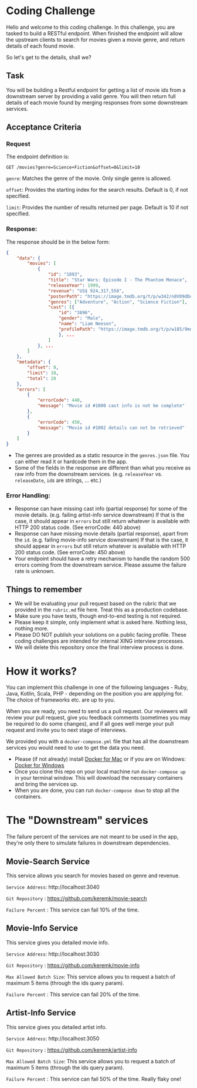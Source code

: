 # Coding Challenge

Hello and welcome to this coding challenge. In this challenge, you are tasked to build a RESTful endpoint. When finished the endpoint will allow the upstream clients to search for movies given a movie genre, and return details of each found movie.

So let's get to the details, shall we?

## Task
You will be building a Restful endpoint for getting a list of movie ids from a downstream server by providing a valid genre. You will then return full details of each movie found by merging responses from some downstream services.

## Acceptance Criteria

### Request
The endpoint definition is:

    GET /movies?genre=Science+Fiction&offset=0&limit=10

`genre`: Matches the genre of the movie. Only single genre is allowed.

`offset`: Provides the starting index for the search results. Default is 0, if not specified.

`limit`: Provides the number of results returned per page. Default is 10 if not specified.

### Response:

The response should be in the below form:

``` json
{
    "data": {
        "movies": [
            {
                "id": "1893",
                "title": "Star Wars: Episode I - The Phantom Menace",
                "releaseYear": 1999,
                "revenue": "US$ 924,317,558",
                "posterPath": "https://image.tmdb.org/t/p/w342/n8V09dDc02KsSN6Q4hC2BX6hN8X.jpg",
                "genres": ["Adventure", "Action", "Science Fiction"],
                "cast": [{
                    "id": "3896",
                    "gender": "Male",
                    "name": "Liam Neeson",
                    "profilePath": "https://image.tmdb.org/t/p/w185/9mdAohLsDu36WaXV2N3SQ388bvz.jpg" 
                    }, ...
                ]
            }, ...
        ]
    },
    "metadata": {
        "offset": 0,
        "limit": 10,
        "total": 20
    },
    "errors": [
        { 
            "errorCode": 440, 
            "message": "Movie id #1000 cast info is not be complete"
        },
        { 
            "errorCode": 450, 
            "message": "Movie id #1002 details can not be retrieved"
        }
    ]
}
```
* The genres are provided as a static resource in the `genres.json` file. You can either read it or hardcode them in the app.
* Some of the fields in the response are different than what you receive as raw info from the downstream services. (e.g. `releaseYear` vs. `releaseDate`, `id`s are strings, ... etc.)

### Error Handling:

* Response can have missing cast info (partial response) for some of the movie details. (e.g. failing artist-info service downstream) If that is the case, it should appear in `errors` but still return whatever is available with HTTP 200 status code. (See errorCode: 440 above)
* Response can have missing movie details (partial response), apart from the `id`. (e.g. failing movie-info service downstream) If that is the case, it should appear in `errors` but still return whatever is available with HTTP 200 status code. (See errorCode: 450 above)
* Your endpoint should have a retry mechanism to handle the random 500 errors coming from the downstream service. Please assume the failure rate is unknown.

## Things to remember

* We will be evaluating your pull request based on the rubric that we provided in the `rubric.md` file here. Treat this as a production codebase.
* Make sure you have tests, though end-to-end testing is not required.
* Please keep it simple, only implement what is asked here. Nothing less, nothing more.
* Please DO NOT publish your solutions on a public facing profile. These coding challenges are intended for internal XING interview processes.
* We will delete this repository once the final interview process is done.

# How it works?

You can implement this challenge in one of the following languages - Ruby, Java, Kotlin, Scala, PHP - depending on the position you are applying for. The choice of frameworks etc. are up to you.

When you are ready, you need to send us a pull request. Our reviewers will review your pull request, give you feedback comments (sometimes you may be required to do some changes), and if all goes well merge your pull request and invite you to next stage of interviews. 

We provided you with a `docker-compose.yml` file that has all the downstream services you would need to use to get the data you need.

* Please (if not already) install [Docker for Mac](https://docs.docker.com/docker-for-mac/install/) or if you are on Windows: [Docker for Windows](https://docs.docker.com/docker-for-windows/install/)
* Once you clone this repo on your local machine run `docker-compose up` in your terminal window. This will download the necessary containers and bring the services up.
* When you are done, you can run `docker-compose down` to stop all the containers.

# The "Downstream" services
The failure percent of the services are not meant to be used in the app, they're only there to simulate failures in downstream dependencies.

## Movie-Search Service
This service allows you search for movies based on genre and revenue.

`Service Address`: http://localhost:3040

`Git Repository` : https://github.com/keremk/movie-search

`Failure Percent` : This service can fail 10% of the time.

## Movie-Info Service
This service gives you detailed movie info.

`Service Address`: http://localhost:3030

`Git Repository` : https://github.com/keremk/movie-info

`Max Allowed Batch Size`: This service allows you to request a batch of maximum 5 items (through the ids query param). 

`Failure Percent` : This service can fail 20% of the time.

## Artist-Info Service
This service gives you detailed artist info.

`Service Address`: http://localhost:3050

`Git Repository` : https://github.com/keremk/artist-info

`Max Allowed Batch Size`: This service allows you to request a batch of maximum 5 items (through the ids query param). 

`Failure Percent` : This service can fail 50% of the time. Really flaky one!
